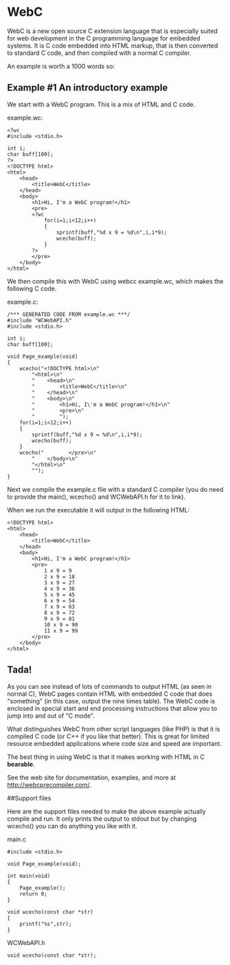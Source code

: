 # WebC
WebC is a new open source C extension language that is especially suited for web development in the C programming language for embedded systems. It is C code embedded into HTML markup, that is then converted to standard C code, and then compiled with a normal C compiler.

An example is worth a 1000 words so:

## Example #1 An introductory example

We start with a WebC program. This is a mix of HTML and C code.

example.wc:

    <?wc
    #include <stdio.h>
    
    int i;
    char buff[100];
    ?>
    <!DOCTYPE html>
    <html>
        <head>
            <title>WebC</title>
        </head>
        <body>
            <h1>Hi, I'm a WebC program!</h1>
            <pre>
            <?wc
                for(i=1;i<12;i++)
                {
                    sprintf(buff,"%d x 9 = %d\n",i,i*9);
                    wcecho(buff);
                }
            ?>
            </pre>
        </body>
    </html>

We then compile this with WebC using webcc example.wc, which makes the following C code.

example.c:

    /*** GENERATED CODE FROM example.wc ***/
    #include "WCWebAPI.h"
    #include <stdio.h>
    
    int i;
    char buff[100];
    
    void Page_example(void)
    {
        wcecho("<!DOCTYPE html>\n"
            "<html>\n"
            "    <head>\n"
            "        <title>WebC</title>\n"
            "    </head>\n"
            "    <body>\n"
            "        <h1>Hi, I\'m a WebC program!</h1>\n"
            "        <pre>\n"
            "        ");
        for(i=1;i<12;i++)
        {
            sprintf(buff,"%d x 9 = %d\n",i,i*9);
            wcecho(buff);
        }
        wcecho("        </pre>\n"
            "    </body>\n"
            "</html>\n"
            "");
    }

Next we compile the example.c file with a standard C compiler (you do need to provide the main(), wcecho() and WCWebAPI.h for it to link).

When we run the executable it will output in the following HTML:

    <!DOCTYPE html>
    <html>
        <head>
            <title>WebC</title>
        </head>
        <body>
            <h1>Hi, I'm a WebC program!</h1>
            <pre>
                1 x 9 = 9
                2 x 9 = 18
                3 x 9 = 27
                4 x 9 = 36
                5 x 9 = 45
                6 x 9 = 54
                7 x 9 = 63
                8 x 9 = 72
                9 x 9 = 81
                10 x 9 = 90
                11 x 9 = 99
            </pre>
        </body>
    </html>

## Tada!

As you can see instead of lots of commands to output HTML (as seen in normal C), WebC pages contain HTML with embedded C code that does "something" (in this case, output the nine times table). The WebC code is enclosed in special start and end processing instructions <?wc and ?> that allow you to jump into and out of "C mode".

What distinguishes WebC from other script languages (like PHP) is that it is compiled C code (or C++ if you like that better). This is great for limited resource embedded applications where code size and speed are important.

The best thing in using WebC is that it makes working with HTML in C **bearable**.

See the web site for documentation, examples, and more at <a href='http://webcprecompiler.com/'>http://webcprecompiler.com/</a>.

##Support files

Here are the support files needed to make the above example actually compile and run. It only prints the output to stdout but by changing wcecho() you can do anything you like with it.

main.c

    #include <stdio.h>
    
    void Page_example(void);
    
    int main(void)
    {
        Page_example();
        return 0;
    }
    
    void wcecho(const char *str)
    {
        printf("%s",str);
    }

WCWebAPI.h

    void wcecho(const char *str);
